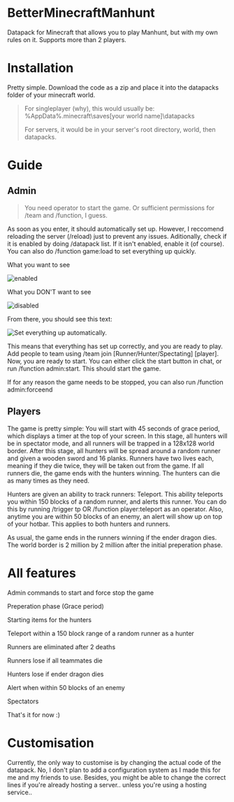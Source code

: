 # BetterMinecraftManhunt
Datapack for Minecraft that allows you to play Manhunt, but with my own rules on it. Supports more than 2 players.

# Installation
Pretty simple. Download the code as a zip and place it into the datapacks folder of your minecraft world.
> For singleplayer (why), this would usually be:
> %AppData%\.minecraft\saves\[your world name]\datapacks
>
> For servers, it would be in your server's root directory, world, then datapacks.

# Guide
## Admin
> You need operator to start the game. Or sufficient permissions for /team and /function, I guess.

As soon as you enter, it should automatically set up. However, I reccomend reloading the server (/reload) just to prevent any issues. Aditionally, check if it is enabled by doing /datapack list.
If it isn't enabled, enable it (of course). You can also do /function game:load to set everything up quickly.

What you want to see

![enabled](https://media.discordapp.net/attachments/692581295930474576/1222553618436325538/image.png?ex=6616a2c8&is=66042dc8&hm=e6e7d7401884680bb9405b9bc13737317b1bc97c4ceade9dccb292a696d26db5&=&format=webp&quality=lossless&width=667&height=67)

What you DON'T want to see

![disabled](https://media.discordapp.net/attachments/692581295930474576/1222553618733990059/image.png?ex=6616a2c8&is=66042dc8&hm=e8134319dbb0c77a0ae8c5bff6abd502f59bd1275e4cf653feb243462c29b922&=&format=webp&quality=lossless&width=662&height=67)

From there, you should see this text:

![Set everything up automatically.](https://cdn.discordapp.com/attachments/692581295930474576/1222553618020958309/image.png?ex=6616a2c8&is=66042dc8&hm=07230285dca3503fa2182c8b806b865de05c6120229c314a01f36f5a34be489f&)

This means that everything has set up correctly, and you are ready to play. Add people to team using /team join [Runner/Hunter/Spectating] [player]. Now, you are ready to start.
You can either click the start button in chat, or run /function admin:start. This should start the game.

If for any reason the game needs to be stopped, you can also run /function admin:forceend

## Players
The game is pretty simple: You will start with 45 seconds of grace period, which displays a timer at the top of your screen. In this stage, all hunters will be in spectator mode, and all runners will be trapped in a 128x128 world border. After this stage, all hunters will be spread around a random runner and given a wooden sword and 16 planks. Runners have two lives each, meaning if they die twice, they will be taken out from the game. If all runners die, the game ends with the hunters winning. The hunters can die as many times as they need.

Hunters are given an ability to track runners: Teleport. This ability teleports you within 150 blocks of a random runner, and alerts this runner. You can do this by running /trigger tp OR /function player:teleport as an operator. Also, anytime you are within 50 blocks of an enemy, an alert will show up on top of your hotbar. This applies to both hunters and runners.

As usual, the game ends in the runners winning if the ender dragon dies.
The world border is 2 million by 2 million after the initial preperation phase.

# All features
Admin commands to start and force stop the game

Preperation phase (Grace period)

Starting items for the hunters

Teleport within a 150 block range of a random runner as a hunter

Runners are eliminated after 2 deaths

Runners lose if all teammates die

Hunters lose if ender dragon dies

Alert when within 50 blocks of an enemy

Spectators

That's it for now :)

# Customisation
Currently, the only way to customise is by changing the actual code of the datapack. No, I don't plan to add a configuration system as I made this for me and my friends to use. Besides, you might be able to change the correct lines if you're already hosting a server.. unless you're using a hosting service..
